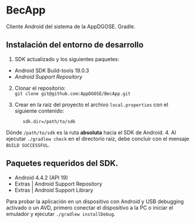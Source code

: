 BecApp
=======

Cliente Android del sistema de la AppDGOSE. Gradle.


## Instalación del entorno de desarrollo ##

1. SDK actualizado y los siguientes paquetes:
  * Android SDK Build-tools 19.0.3
  *  _Android Support Repository_
2. Clonar el repositorio:  
  `git clone git@github.com:AppDGOSE/BecApp.git`
3. Crear en la raiz del proyecto el archivo `local.properties` con el siguiente contenido:  

          sdk.dir=/path/to/sdk  

  Dónde `/path/to/sdk` es la ruta __absoluta__ hacia el SDK de Android.
4. Al ejecutar `./gradlew check` en el directorio raíz, debe concluir con el mensaje `BUILD SUCCESSFUL`.


## Paquetes requeridos del SDK. ##
- Android 4.4.2 (API 19)
- Extras | Android Support Repository
- Extras | Android Support Library

Para probar la aplicación en un dispositivo con Android y USB debugging activado o un AVD, primero conectar el dispositivo a la PC o iniciar el emulador y ejecutar `./gradlew installDebug`.
